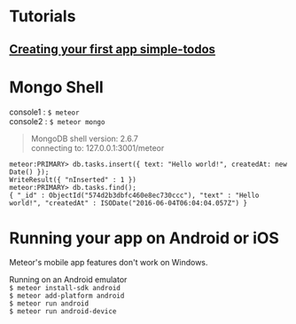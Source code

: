 # Tutorials

## [Creating your first app simple-todos](https://www.meteor.com/tutorials/blaze/creating-an-app)  



# Mongo Shell

console1 : `$ meteor`  
console2 : `$ meteor mongo `  
>MongoDB shell version: 2.6.7  
connecting to: 127.0.0.1:3001/meteor

```
meteor:PRIMARY> db.tasks.insert({ text: "Hello world!", createdAt: new Date() });  
WriteResult({ "nInserted" : 1 })  
meteor:PRIMARY> db.tasks.find();  
{ "_id" : ObjectId("574d2b3dbfc460e8ec730ccc"), "text" : "Hello world!", "createdAt" : ISODate("2016-06-04T06:04:04.057Z") }  
```

# Running your app on Android or iOS

Meteor's mobile app features don't work on Windows.  

Running on an Android emulator    
`$ meteor install-sdk android`  
`$ meteor add-platform android`  
`$ meteor run android`  
`$ meteor run android-device`  
